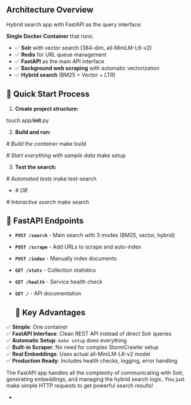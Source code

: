 ## **Architecture Overview**

Hybrid search app with FastAPI as the query interface:

**Single Docker Container** that runs:

* ✅ **Solr** with vector search (384-dim, all-MiniLM-L6-v2)  
* ✅ **Redis** for URL queue management  
* ✅ **FastAPI** as the main API interface  
* ✅ **Background web scraping** with automatic vectorization  
* ✅ **Hybrid search** (BM25 \+ Vector \+ LTR)

## **🚀 Quick Start Process**

1. **Create project structure:**  

touch app/__init__.py

2. **Build and run:**  

*\# Build the container*
make build

*\# Start everything with sample data*
make setup

3. **Test the search:**  

*\# Automated tests*
make test-search  

* *\# OR*

*\# Interactive search*
make search

## **🔗 FastAPI Endpoints**

* **`POST /search`** \- Main search with 3 modes (BM25, vector, hybrid)  
* **`POST /scrape`** \- Add URLs to scrape and auto-index  
* **`POST /index`** \- Manually index documents  
* **`GET /stats`** \- Collection statistics  
* **`GET /health`** \- Service health check  
* **`GET /`** \- API documentation

  ## **🎁 Key Advantages**

 ✅ **Simple**: One container  
 ✅ **FastAPI Interface**: Clean REST API instead of direct Solr queries  
 ✅ **Automatic Setup**: `make setup` does everything  
 ✅ **Built-in Scraper**: No need for complex StormCrawler setup  
 ✅ **Real Embeddings**: Uses actual all-MiniLM-L6-v2 model  
 ✅ **Production Ready**: Includes health checks, logging, error handling

The FastAPI app handles all the complexity of communicating with Solr, generating embeddings, and managing the hybrid search logic. You just make simple HTTP requests to get powerful search results\!

* 


